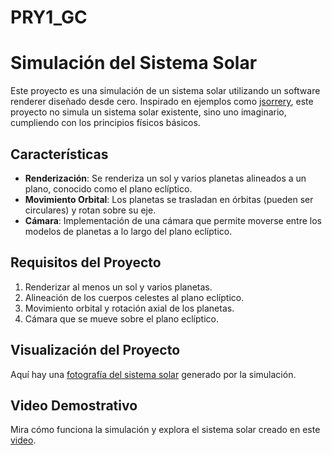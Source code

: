 # PRY1_GC
# Simulación del Sistema Solar

Este proyecto es una simulación de un sistema solar utilizando un software renderer diseñado desde cero. Inspirado en ejemplos como [jsorrery](http://mgvez.github.io/jsorrery/), este proyecto no simula un sistema solar existente, sino uno imaginario, cumpliendo con los principios físicos básicos.

## Características

- **Renderización**: Se renderiza un sol y varios planetas alineados a un plano, conocido como el plano eclíptico.
- **Movimiento Orbital**: Los planetas se trasladan en órbitas (pueden ser circulares) y rotan sobre su eje.
- **Cámara**: Implementación de una cámara que permite moverse entre los modelos de planetas a lo largo del plano eclíptico.

## Requisitos del Proyecto

1. Renderizar al menos un sol y varios planetas.
2. Alineación de los cuerpos celestes al plano eclíptico.
3. Movimiento orbital y rotación axial de los planetas.
4. Cámara que se mueve sobre el plano eclíptico.

## Visualización del Proyecto

Aquí hay una [fotografía del sistema solar](results/solarsystem.png) generado por la simulación.

## Video Demostrativo

Mira cómo funciona la simulación y explora el sistema solar creado en este [video](https://youtube.com/shorts/ABzoHeGRAuM).
